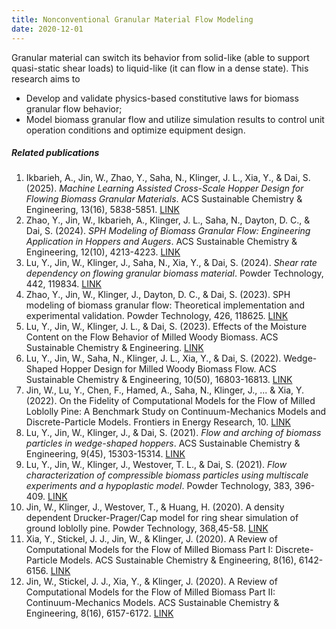 ```yaml
---
title: Nonconventional Granular Material Flow Modeling
date: 2020-12-01
---
```


Granular material can switch its behavior from solid-like (able to support quasi-static shear loads) to liquid-like (it can flow in a dense state). This research aims to
- Develop and validate physics-based constitutive laws for biomass granular flow behavior;
- Model biomass granular flow and utilize simulation results to control unit operation conditions and optimize equipment design.


<!--more-->

##### Related publications
1. Ikbarieh, A., Jin, W., Zhao, Y., Saha, N., Klinger, J. L., Xia, Y., & Dai, S. (2025). *Machine Learning Assisted Cross-Scale Hopper Design for Flowing Biomass Granular Materials*. ACS Sustainable Chemistry & Engineering, 13(16), 5838-5851. [LINK](https://wjin33.github.io/GIL/publication/ikbarieh-machine-2025/)
2. Zhao, Y., Jin, W., Ikbarieh, A., Klinger, J. L., Saha, N., Dayton, D. C., & Dai, S. (2024). *SPH Modeling of Biomass Granular Flow: Engineering Application in Hoppers and Augers*. ACS Sustainable Chemistry & Engineering, 12(10), 4213-4223. [LINK]()
3. Lu, Y., Jin, W., Klinger, J., Saha, N., Xia, Y., & Dai, S. (2024). *Shear rate dependency on flowing granular biomass material*. Powder Technology, 442, 119834. [LINK]()
4. Zhao, Y., Jin, W., Klinger, J., Dayton, D. C., & Dai, S. (2023). SPH modeling of biomass granular flow: Theoretical implementation and experimental validation. Powder Technology, 426, 118625. [LINK]()
5. Lu, Y., Jin, W., Klinger, J. L., & Dai, S. (2023). Effects of the Moisture Content on the Flow Behavior of Milled Woody Biomass. ACS Sustainable Chemistry & Engineering. [LINK]()
6. Lu, Y., Jin, W., Saha, N., Klinger, J. L., Xia, Y., & Dai, S. (2022). Wedge-Shaped Hopper Design for Milled Woody Biomass Flow. ACS Sustainable Chemistry & Engineering,  10(50), 16803-16813. [LINK]()
7. Jin, W., Lu, Y., Chen, F., Hamed, A., Saha, N., Klinger, J., ... & Xia, Y. (2022). On the Fidelity of Computational Models for the Flow of Milled Loblolly Pine: A Benchmark Study on Continuum-Mechanics Models and Discrete-Particle Models. Frontiers in Energy Research, 10. [LINK]()
8. Lu, Y., Jin, W., Klinger, J., & Dai, S. (2021). *Flow and arching of biomass particles in wedge-shaped hoppers*. ACS Sustainable Chemistry & Engineering, 9(45), 15303-15314. [LINK](https://wjin33.github.io/GIL/publication/lu-flow-2021-1/)
9. Lu, Y., Jin, W., Klinger, J., Westover, T. L., & Dai, S. (2021). *Flow characterization of compressible biomass particles using multiscale experiments and a hypoplastic model*. Powder Technology, 383, 396-409. [LINK](https://wjin33.github.io/GIL/publication/lu-flow-2021/)
10. Jin, W., Klinger, J., Westover, T., & Huang, H. (2020). A density dependent Drucker-Prager/Cap model for ring shear simulation of ground loblolly pine. Powder Technology, 368,45-58. [LINK]()
11. Xia, Y., Stickel, J. J., Jin, W., & Klinger, J. (2020). A Review of Computational Models for the Flow of Milled Biomass Part I: Discrete-Particle Models. ACS Sustainable Chemistry & Engineering, 8(16), 6142-6156. [LINK]()
12. Jin, W., Stickel, J. J., Xia, Y., & Klinger, J. (2020). A Review of Computational Models for the Flow of Milled Biomass Part II: Continuum-Mechanics Models. ACS Sustainable Chemistry & Engineering, 8(16), 6157-6172. [LINK]()
